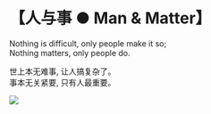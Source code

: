 # 【人与事 ● Man & Matter】

Nothing is difficult,  only people make it so;  
Nothing matters,  only people do.

世上本无难事, 让人搞复杂了。  
事本无关紧要, 只有人最重要。

![](29.jpg)
